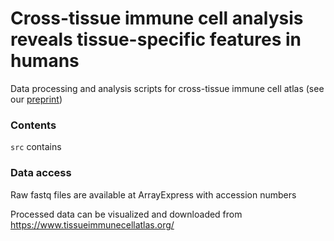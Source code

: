 # Cross-tissue immune cell analysis reveals tissue-specific features in humans

Data processing and analysis scripts for cross-tissue immune cell atlas (see our [preprint](https://www.biorxiv.org/content/10.1101/2021.04.28.441762v2))

### Contents


```src``` contains


### Data access


Raw fastq files are available at ArrayExpress with accession numbers 

Processed data can be visualized and downloaded from https://www.tissueimmunecellatlas.org/
